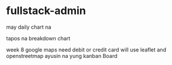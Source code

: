 # fullstack-admin


may daily chart na

tapos na breakdown chart

week 8 google maps need debit or credit card will use leaflet and openstreetmap 
ayusin na yung kanban Board

